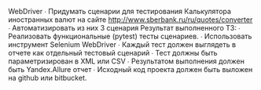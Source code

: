 WebDriver
∙ Придумать сценарии для тестирования Калькулятора иностранных валют на сайте http://www.sberbank.ru/ru/quotes/converter
∙ Автоматизировать из них 3 сценария 
Результат выполненного ТЗ:
∙ Реализовать функциональные (pytest) тесты сценариев.
∙ Использовать инструмент Selenium WebDriver
∙ Каждый тест должен выглядеть в отчете как отдельный тестовый сценарий
∙ Тест должны быть параметризирован в XML или CSV
∙ Результатом выполнения должен быть Yandex.Allure отчет
∙ Исходный код проекта должен быть выложен на github или bitbucket.
